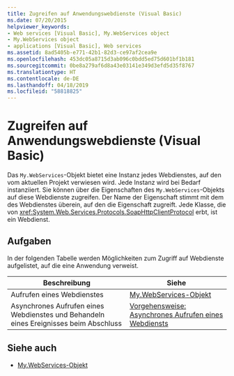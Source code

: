 ```yaml
---
title: Zugreifen auf Anwendungswebdienste (Visual Basic)
ms.date: 07/20/2015
helpviewer_keywords:
- Web services [Visual Basic], My.WebServices object
- My.WebServices object
- applications [Visual Basic], Web services
ms.assetid: 8ad5405b-e771-42b1-82d3-ce97af2cea9e
ms.openlocfilehash: 453dc05a8715d3ab096c0bdd5ed75d601bf1b181
ms.sourcegitcommit: 0be8a279af6d8a43e03141e349d3efd5d35f8767
ms.translationtype: HT
ms.contentlocale: de-DE
ms.lasthandoff: 04/18/2019
ms.locfileid: "58818825"
---
```

# <a name="accessing-application-web-services-visual-basic"></a>Zugreifen auf Anwendungswebdienste (Visual Basic)
Das `My.WebServices`-Objekt bietet eine Instanz jedes Webdienstes, auf den vom aktuellen Projekt verwiesen wird. Jede Instanz wird bei Bedarf instanziiert. Sie können über die Eigenschaften des `My.WebServices`-Objekts auf diese Webdienste zugreifen. Der Name der Eigenschaft stimmt mit dem des Webdienstes überein, auf den die Eigenschaft zugreift. Jede Klasse, die von <xref:System.Web.Services.Protocols.SoapHttpClientProtocol> erbt, ist ein Webdienst.  
  
## <a name="tasks"></a>Aufgaben  
 In der folgenden Tabelle werden Möglichkeiten zum Zugriff auf Webdienste aufgelistet, auf die eine Anwendung verweist.  
  
|Beschreibung|Siehe|  
|---|---|   
|Aufrufen eines Webdienstes|[My.WebServices-Objekt](../../../visual-basic/language-reference/objects/my-webservices-object.md)|  
|Asynchrones Aufrufen eines Webdienstes und Behandeln eines Ereignisses beim Abschluss|[Vorgehensweise: Asynchrones Aufrufen eines Webdiensts](../../../visual-basic/developing-apps/programming/how-to-call-a-web-service-asynchronously.md)|  
  
## <a name="see-also"></a>Siehe auch

- [My.WebServices-Objekt](../../../visual-basic/language-reference/objects/my-webservices-object.md)
